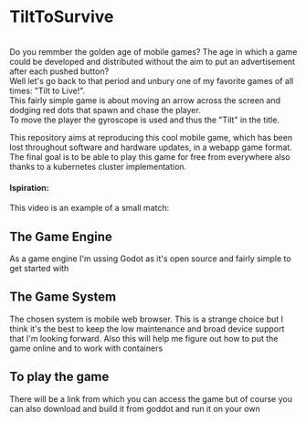 # TiltToSurvive
<br> Do you remmber the golden age of mobile games? The age in which a game could be developed and distributed without the aim to put an advertisement after each pushed button?
<br> Well let's go back to that period and unbury one of my favorite games of all times: "Tilt to Live!".
<br> This fairly simple game is about moving an arrow across the screen and dodging red dots that spawn and chase the player.
<br> To move the player the gyroscope is used and thus the "Tilt" in the title. 

This repository aims at reproducing this cool mobile game, which has been lost throughout software and hardware updates, in a webapp game format. The final goal is to be able to play this game for free from everywhere also thanks to a kubernetes cluster implementation.

#### Ispiration:
This video is an example of a small match:<br>


## The Game Engine
As a game engine I'm ussing Godot as it's open source and fairly simple to get started with

## The Game System
The chosen system is mobile web browser. This is a strange choice but I think it's the best to keep the low maintenance and broad device support that I'm looking forward. Also this will help me figure out how to put the game online and to work with containers

## To play the game 
There will be a link from which you can access the game but of course you can also download and build it from goddot and run it on your own
